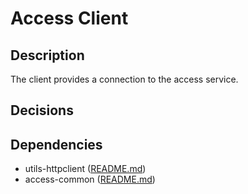 # Access Client

## Description

The client provides a connection to the access service.

## Decisions

## Dependencies

- utils-httpclient ([README.md](../../utilities/utils-httpclient/README.md))
- access-common ([README.md](../../components/access-common/README.md))